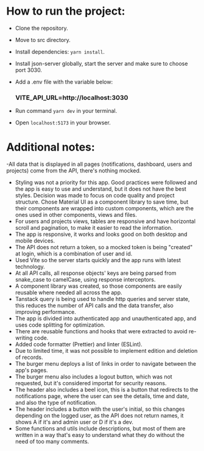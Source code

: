 # How to run the project:

- Clone the repository.
- Move to src directory.
- Install dependencies: `yarn install`.
- Install json-server globally, start the server and make sure to choose port 3030.
- Add a .env file with the variable below:

  ### VITE_API_URL=http://localhost:3030

- Run command `yarn dev` in your terminal.
- Open `localhost:5173` in your browser.

# Additional notes:

-All data that is displayed in all pages (notifications, dashboard, users and projects) come from the API, there's nothing mocked.

- Styling was not a priority for this app. Good practices were followed and the app is easy to use and understand, but it does not have the best styles. Decision was made to focus on code quality and project structure. Chose Material UI as a component library to save time, but their components are wrapped into custom components, which are the ones used in other components, views and files.
- For users and projects views, tables are responsive and have horizontal scroll and pagination, to make it easier to read the information.
- The app is responsive, it works and looks good on both desktop and mobile devices.
- The API does not return a token, so a mocked token is being "created" at login, which is a combination of user and id.
- Used Vite so the server starts quickly and the app runs with latest technology.
- At all API calls, all response objects' keys are being parsed from snake_case to camelCase, using response interceptors.
- A component library was created, so those components are easily reusable where needed all across the app.
- Tanstack query is being used to handle http queries and server state, this reduces the number of API calls and the data transfer, also improving performance.
- The app is divided into authenticated app and unauthenticated app, and uses code splitting for optimization.
- There are reusable functions and hooks that were extracted to avoid re-writing code.
- Added code formatter (Prettier) and linter (ESLint).
- Due to limited time, it was not possible to implement edition and deletion of records.
- The burger menu deploys a list of links in order to navigate between the app's pages.
- The burger menu also includes a logout button, which was not requested, but it's considered importat for security reasons.
- The header also includes a beel icon, this is a button that redirects to the notifications page, where the user can see the details, time and date, and also the type of notification.
- The header includes a button with the user's initial, so this changes depending on the logged user, as the API does not return names, it shows A if it's and admin user or D if it's a dev.
- Some functions and utils include descriptions, but most of them are written in a way that's easy to understand what they do without the need of too many comments.
